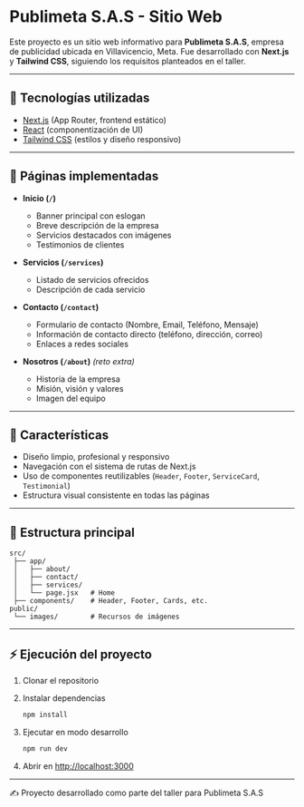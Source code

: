 # Publimeta S.A.S - Sitio Web

Este proyecto es un sitio web informativo para **Publimeta S.A.S**, empresa de publicidad ubicada en Villavicencio, Meta. Fue desarrollado con **Next.js** y **Tailwind CSS**, siguiendo los requisitos planteados en el taller.

---

## 🚀 Tecnologías utilizadas

* [Next.js](https://nextjs.org/) (App Router, frontend estático)
* [React](https://react.dev/) (componentización de UI)
* [Tailwind CSS](https://tailwindcss.com/) (estilos y diseño responsivo)

---

## 📌 Páginas implementadas

* **Inicio (`/`)**

  * Banner principal con eslogan
  * Breve descripción de la empresa
  * Servicios destacados con imágenes
  * Testimonios de clientes

* **Servicios (`/services`)**

  * Listado de servicios ofrecidos
  * Descripción de cada servicio

* **Contacto (`/contact`)**

  * Formulario de contacto (Nombre, Email, Teléfono, Mensaje)
  * Información de contacto directo (teléfono, dirección, correo)
  * Enlaces a redes sociales

* **Nosotros (`/about`)** *(reto extra)*

  * Historia de la empresa
  * Misión, visión y valores
  * Imagen del equipo

---

## 🎨 Características

* Diseño limpio, profesional y responsivo
* Navegación con el sistema de rutas de Next.js
* Uso de componentes reutilizables (`Header`, `Footer`, `ServiceCard`, `Testimonial`)
* Estructura visual consistente en todas las páginas

---

## 📂 Estructura principal

```
src/
 ├── app/
 │   ├── about/
 │   ├── contact/
 │   ├── services/
 │   └── page.jsx   # Home
 ├── components/    # Header, Footer, Cards, etc.
public/
 └── images/        # Recursos de imágenes
```

---

## ⚡ Ejecución del proyecto

1. Clonar el repositorio
2. Instalar dependencias

   ```bash
   npm install
   ```
3. Ejecutar en modo desarrollo

   ```bash
   npm run dev
   ```
4. Abrir en [http://localhost:3000](http://localhost:3000)

---

✍️ Proyecto desarrollado como parte del taller para Publimeta S.A.S
